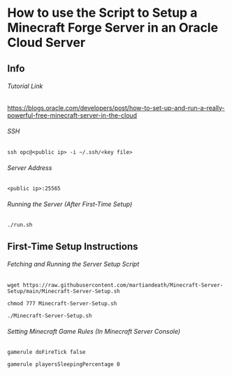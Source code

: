 # How to use the Script to Setup a Minecraft Forge Server in an Oracle Cloud Server

## Info

###### Tutorial Link
https://blogs.oracle.com/developers/post/how-to-set-up-and-run-a-really-powerful-free-minecraft-server-in-the-cloud
###### SSH
```shell
ssh opc@<public ip> -i ~/.ssh/<key file>
```
###### Server Address
```
<public ip>:25565
```
###### Running the Server (After First-Time Setup)
```shell
./run.sh
```

## First-Time Setup Instructions

###### Fetching and Running the Server Setup Script

```shell
wget https://raw.githubusercontent.com/martiandeath/Minecraft-Server-Setup/main/Minecraft-Server-Setup.sh
```
```shell
chmod 777 Minecraft-Server-Setup.sh
```
```shell
./Minecraft-Server-Setup.sh
```

###### Setting Minecraft Game Rules (In Minecraft Server Console)

```
gamerule doFireTick false
```
```
gamerule playersSleepingPercentage 0
```
